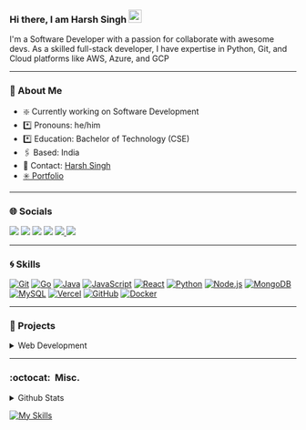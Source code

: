 ### Hi there, I am Harsh Singh <img src="https://raw.githubusercontent.com/MartinHeinz/MartinHeinz/master/wave.gif" width="23px">
 <!-- <a href="https://git.io/typing-svg">
  <img src="https://readme-typing-svg.herokuapp.com?color=58A9E9&lines=console.log(%22Hello+there!+%F0%9F%91%8B%F0%9F%8F%BB%22);console.log(%22I'm+Harsh_Singh!%22);console.log(%22Welcome+to+my+profile!%22)" />
 </a> -->I'm a Software Developer with a passion for collaborate with awesome devs. As a skilled full-stack developer, I have expertise in Python, Git, and Cloud platforms like AWS, Azure, and GCP

---

<h3>💫 About Me</h3>
    <ul>
        <li>❇️ Currently working on Software Development</li>
        <li>*️⃣ Pronouns: he/him</li>
        <li>*️⃣ Education: Bachelor of Technology (CSE)</li>
        <li>🖇️ Based: India</li>
        <li>🔗 Contact: <a href="mailto:hasew7890@gmail.com?subject=[GitHub]%20Source%20Han%20Sans">Harsh Singh</a></li>
        <li> <a href="https://harshsingh32.vercel.app/">✳️ Portfolio</a></li>
    </ul>

</summary>


</details>

---
### 🌐 Socials 
<a href="https://x.com/harshsitwts" target="_blank"><img
src="https://img.shields.io/badge/Follow @harshsitwts-000000?style=for-the-badge&logo=x&logoColor=white"
/></a>   <a href="https://bio.link/harshsingh32" target="_blank"><img src="https://img.shields.io/badge/BioLink-546E7A?style=for-the-badge&logo=biolink&logoColor=white"/></a>   <a href="https://hashnode.com/@harshsin327"><img src="https://img.shields.io/badge/Hashnode-2962FF?style=for-the-badge&logo=hashnode&logoColor=white"></a>  <a href="https://www.linkedin.com/in/harsh-singh-4245771a2" target="_blank"><img src="https://img.shields.io/badge/linkedin-0A66C2?&style=for-the-badge&logo=linkedin&logoColor=white"></a> <a href="mailto: hasew7890@gmail.com" target="_blank"><img src="https://img.shields.io/badge/Mail-EA4335?&style=for-the-badge&logo=gmail&logoColor=white" />
</a><a href="https://harshsingh3972.sayout.net"><img src= "https://img.shields.io/badge/Send Messages-664E6B?style=for-the-badge&logo=googlemessages&logoColor=white">
</a>

</p>

---

### 🌀 Skills
[![Git](https://img.shields.io/badge/-git-F1502F?style=for-the-badge&logo=git&logoColor=white)](https://git-scm.com/)
[![Go](https://img.shields.io/badge/-Go-00ADD8?style=for-the-badge&logo=go&logoColor=white)](https://golang.org/)
[![Java](https://img.shields.io/badge/-Java-3185A1?style=for-the-badge&logo=oracle&logoColor=white)](https://www.java.com/)
[![JavaScript](https://img.shields.io/badge/-JavaScript-F7DF1E?style=for-the-badge&logo=javascript&logoColor=black)](https://developer.mozilla.org/en-US/docs/Web/JavaScript)
[![React](https://img.shields.io/badge/-React-03C4E8?style=for-the-badge&logo=react&logoColor=white)](https://reactjs.org/)
[![Python](https://img.shields.io/badge/-Python-3776AB?style=for-the-badge&logo=python&logoColor=white)](https://www.python.org/)
[![Node.js](https://img.shields.io/badge/-Node.js-339933?style=for-the-badge&logo=node.js&logoColor=white)](https://nodejs.org/)
[![MongoDB](https://img.shields.io/badge/-MongoDB-47A248?style=for-the-badge&logo=mongodb&logoColor=white)](https://www.mongodb.com/)
[![MySQL](https://img.shields.io/badge/-SQL-4479A1?style=for-the-badge&logo=mysql&logoColor=white)](https://en.wikipedia.org/wiki/SQL)
[![Vercel](https://img.shields.io/badge/-Vercel-000000?style=for-the-badge&logo=vercel&logoColor=white)](https://vercel.com/)
[![GitHub](https://img.shields.io/badge/-GitHub-181717?style=for-the-badge&logo=github&logoColor=white)](https://github.com/)
[![Docker](https://img.shields.io/badge/-Docker-2496ED?style=for-the-badge&logo=docker&logoColor=white)](https://www.docker.com/)

---

### 🔗 Projects
<details>
<summary>Web Development</summary>
    <ol>
        <li><a href="https://github.com/harshsingh32/React-JS-Movie-Search">Movie-Search App</a></li>
        <li><a href="https://github.com/harshsingh32/Blogging-Platform-">Blogging App</a></li>
        <li><a href="https://github.com/harshsingh32/Recipe-Search-App">Recipe-Search-App</a></li>
        <li><a href="https://github.com/harshsingh32/ecommerce">Shopify-Integrated Ecommerce</a></li>
        <li><a href="https://github.com/harshsingh32/FitTrack">FitTrack</a></li>
    </ol>
</details>

---

### :octocat:&nbsp; Misc.

<details>
<summary>Github Stats</summary>
<br />

<img href="https://github.com/harshsingh32/github-readme-stats" src="https://github-readme-stats.vercel.app/api?username=harshsingh32&show_icons=true&hide=&count_private=true&title_color=0891b2&text_color=000000&icon_color=000000&bg_color=ffffff&hide_border=true&show_icons=true" />

<br />
<img src="https://github-readme-streak-stats.herokuapp.com/?user=harshsingh32&stroke=000000&background=ffffff&ring=0891b2&fire=0891b2&currStreakNum=000000&currStreakLabel=0891b2&sideNums=000000&sideLabels=000000&dates=000000&hide_border=true" alt="harshsingh32" />

<br />
<img src="https://komarev.com/ghpvc/?username=harshsingh32&label=Profile%20views&color=0e75b6&style=flat" alt="harshsingh32" />

<br />
<br />
</details>




[![My Skills](https://skillicons.dev/icons?i=python,aws,nodejs,jenkins,linux,docker,kubernetes,mongodb,postman,prometheus,selenium,terraform&perline=6)](https://skillicons.dev)
